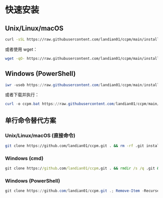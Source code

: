 # 快速安装

## Unix/Linux/macOS

```bash
curl -sSL https://raw.githubusercontent.com/landian01/ccpm/main/install/ccpm.sh | bash
```

或者使用 wget：

```bash
wget -qO- https://raw.githubusercontent.com/landian01/ccpm/main/install/ccpm.sh | bash
```

## Windows (PowerShell)

```powershell
iwr -useb https://raw.githubusercontent.com/landian01/ccpm/main/install/ccpm.bat | iex
```

或者下载并执行：

```powershell
curl -o ccpm.bat https://raw.githubusercontent.com/landian01/ccpm/main/install/ccpm.bat && ccpm.bat
```

## 单行命令替代方案

### Unix/Linux/macOS (直接命令)
```bash
git clone https://github.com/landian01/ccpm.git . && rm -rf .git install
```

### Windows (cmd)
```cmd
git clone https://github.com/landian01/ccpm.git . && rmdir /s /q .git && rmdir /s /q install
```

### Windows (PowerShell)
```powershell
git clone https://github.com/landian01/ccpm.git .; Remove-Item -Recurse -Force .git,install
```